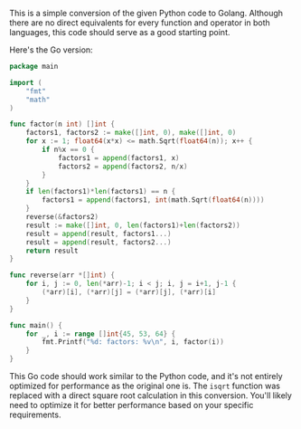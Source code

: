 This is a simple conversion of the given Python code to Golang. Although there are no direct equivalents for every function and operator in both languages, this code should serve as a good starting point. 

Here's the Go version:

```go
package main

import (
    "fmt"
    "math"
)

func factor(n int) []int {
    factors1, factors2 := make([]int, 0), make([]int, 0)
    for x := 1; float64(x*x) <= math.Sqrt(float64(n)); x++ {
        if n%x == 0 {
            factors1 = append(factors1, x)
            factors2 = append(factors2, n/x)
        }
    }
    if len(factors1)*len(factors1) == n {
        factors1 = append(factors1, int(math.Sqrt(float64(n))))
    }
    reverse(&factors2)
    result := make([]int, 0, len(factors1)+len(factors2))
    result = append(result, factors1...)
    result = append(result, factors2...)
    return result
}

func reverse(arr *[]int) {
    for i, j := 0, len(*arr)-1; i < j; i, j = i+1, j-1 {
        (*arr)[i], (*arr)[j] = (*arr)[j], (*arr)[i]
    }
}

func main() {
    for _, i := range []int{45, 53, 64} {
        fmt.Printf("%d: factors: %v\n", i, factor(i))
    }
}
```

This Go code should work similar to the Python code, and it's not entirely optimized for performance as the original one is. The `isqrt` function was replaced with a direct square root calculation in this conversion. You'll likely need to optimize it for better performance based on your specific requirements.
